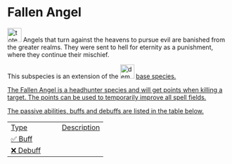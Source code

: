 # Fallen Angel

<img src="item_totem_of_undying.png" alt="totem_of_undying" width="32" style="inline" title="Totem of Undying"/> Angels that turn against the heavens to pursue evil are banished from the greater realms. They were sent to hell for eternity as a punishment, where they continue their mischief.

<tip>This subspecies is an extension of the <img src="item_fire_charge.png" alt="demon_icon" width="32" style="inline" title="Demon Icon"/> <a href="Demon.md"/> base species.</tip>

<chapter title="Key Ability">

The Fallen Angel is a headhunter species and will get points when killing a target. The points can be used to temporarily improve all spell fields.

</chapter>

<chapter title="Passive Abilities">

The passive abilities, buffs and debuffs are listed in the table below.

<table>
    <tr>
        <td width="100">Type</td>
        <td>Description</td>
    </tr>
    <tr>
        <td>✅ Buff</td>
        <td> </td>
    </tr>
    <tr>
        <td>❌ Debuff</td>
        <td> </td>
    </tr>
</table>

</chapter>